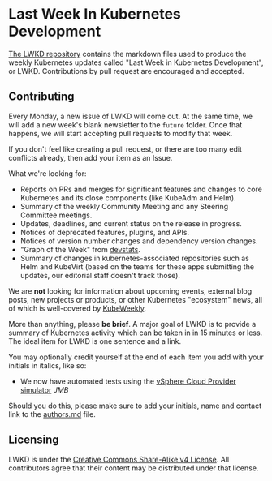 # Last Week In Kubernetes Development

[The LWKD repository](https://github.com/lwkd/lwkd.github.io) contains the markdown files used to produce the weekly Kubernetes updates called "Last Week in Kubernetes Development", or LWKD. Contributions by pull request are encouraged and accepted.

## Contributing

Every Monday, a new issue of LWKD will come out. At the same time, we will add a new week's blank newsletter to the `future` folder. Once that happens, we will start accepting pull requests to modify that week.

If you don't feel like creating a pull request, or there are too many edit conflicts already, then add your item as an Issue.

What we're looking for:

* Reports on PRs and merges for significant features and changes to core Kubernetes and its close components (like KubeAdm and Helm).
* Summary of the weekly Community Meeting and any Steering Committee meetings.
* Updates, deadlines, and current status on the release in progress.
* Notices of deprecated features, plugins, and APIs.
* Notices of version number changes and dependency version changes.
* "Graph of the Week" from [devstats](https://k8s.devstats.cncf.io/).
* Summary of changes in kubernetes-associated repositories such as Helm and KubeVirt (based on the teams for these apps submitting the updates, our editorial staff doesn't track those).

We are **not** looking for information about upcoming events, external blog posts, new projects or products, or other Kubernetes "ecosystem" news, all of which is well-covered by [KubeWeekly](http://kubeweekly.com/).

More than anything, please **be brief**. A major goal of LWKD is to provide a summary of Kubernetes activity which can be taken in in 15 minutes or less.  The ideal item for LWKD is one sentence and a link.

You may optionally credit yourself at the end of each item you add with your initials in italics, like so:

* We now have automated tests using the [vSphere Cloud Provider simulator](https://github.com/kubernetes/kubernetes/pull/55918) *JMB*

Should you do this, please make sure to add your initials, name and contact link to the [authors.md](./authors.md) file.

## Licensing

LWKD is under the [Creative Commons Share-Alike v4 License](https://creativecommons.org/licenses/by-sa/4.0/legalcode). All contributors agree that their content may be distributed under that license.
